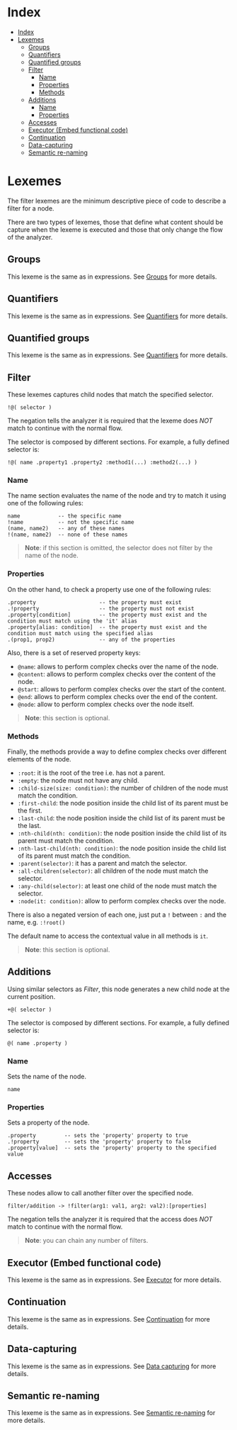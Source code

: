 
# Index

- [Index](#index)
- [Lexemes](#lexemes)
  - [Groups](#groups)
  - [Quantifiers](#quantifiers)
  - [Quantified groups](#quantified-groups)
  - [Filter](#filter)
    - [Name](#name)
    - [Properties](#properties)
    - [Methods](#methods)
  - [Additions](#additions)
    - [Name](#name-1)
    - [Properties](#properties-1)
  - [Accesses](#accesses)
  - [Executor (Embed functional code)](#executor-embed-functional-code)
  - [Continuation](#continuation)
  - [Data-capturing](#data-capturing)
  - [Semantic re-naming](#semantic-re-naming)

# Lexemes

The filter lexemes are the minimum descriptive piece of code to describe a filter for a node.

There are two types of lexemes, those that define what content should be capture when the lexeme is executed and those that only change the flow of the analyzer.

## Groups

This lexeme is the same as in expressions. See [Groups](../expressions/lexemes.md#Groups) for more details.

## Quantifiers

This lexeme is the same as in expressions. See [Quantifiers](../expressions/lexemes.md#Quantifiers) for more details.

## Quantified groups

This lexeme is the same as in expressions. See [Quantifiers](../expressions/lexemes.md#Quantified-groups) for more details.

## Filter

These lexemes captures child nodes that match the specified selector.

```lexem
!@( selector )
```

The negation tells the analyzer it is required that the lexeme does _NOT_ match to continue with the normal flow.

The selector is composed by different sections. For example, a fully defined selector is:

```lexem
!@( name .property1 .property2 :method1(...) :method2(...) )
```

### Name

The name section evaluates the name of the node and try to match it using one of the following rules:

```lexem
name            -- the specific name
!name           -- not the specific name
(name, name2)   -- any of these names
!(name, name2)  -- none of these names
```

> **Note**: if this section is omitted, the selector does not filter by the name of the node.

### Properties

On the other hand, to check a property use one of the following rules:

```lexem
.property                    -- the property must exist
.!property                   -- the property must not exist
.property[condition]         -- the property must exist and the condition must match using the 'it' alias
.property[alias: condition]  -- the property must exist and the condition must match using the specified alias
.(prop1, prop2)              -- any of the properties
```

Also, there is a set of reserved property keys:

- `@name`: allows to perform complex checks over the name of the node.
- `@content`: allows to perform complex checks over the content of the node.
- `@start`: allows to perform complex checks over the start of the content.
- `@end`: allows to perform complex checks over the end of the content.
- `@node`: allow to perform complex checks over the node itself.

> **Note**: this section is optional.

### Methods

Finally, the methods provide a way to define complex checks over different elements of the node.

- `:root`: it is the root of the tree i.e. has not a parent.
- `:empty`: the node must not have any child.
- `:child-size(size: condition)`: the number of children of the node must match the condition.
- `:first-child`: the node position inside the child list of its parent must be the first.
- `:last-child`: the node position inside the child list of its parent must be the last.
- `:nth-child(nth: condition)`: the node position inside the child list of its parent must match the condition.
- `:nth-last-child(nth: condition)`: the node position inside the child list of its parent must match the condition.
- `:parent(selector)`:  it has a parent and match the selector.
- `:all-children(selector)`: all children of the node must match the selector.
- `:any-child(selector)`: at least one child of the node must match the selector.
- `:node(it: condition)`: allow to perform complex checks over the node.

There is also a negated version of each one, just put a `!` between `:` and the name, e.g. `:!root()`

The default name to access the contextual value in all methods is `it`.

> **Note**: this section is optional.

## Additions

Using similar selectors as _Filter_, this node generates a new child node at the current position.

```lexem
+@( selector )
```

The selector is composed by different sections. For example, a fully defined selector is:

```lexem
@( name .property )
```

### Name

Sets the name of the node.

```lexem
name
```

### Properties

Sets a property of the node.

```lexem
.property         -- sets the 'property' property to true
.!property        -- sets the 'property' property to false
.property[value]  -- sets the 'property' property to the specified value
```

## Accesses

These nodes allow to call another filter over the specified node.

```lexem
filter/addition -> !filter(arg1: val1, arg2: val2):[properties]
```

The negation tells the analyzer it is required that the access does _NOT_ match to continue with the normal flow.

> **Note**: you can chain any number of filters.

## Executor (Embed functional code)

This lexeme is the same as in expressions. See [Executor](../expressions/lexemes.md#Executor-Embed-functional-code) for more details.

## Continuation

This lexeme is the same as in expressions. See [Continuation](../expressions/lexemes.md#Continuation) for more details.

## Data-capturing

This lexeme is the same as in expressions. See [Data capturing](../expressions/lexemes.md#Data-capturing) for more details.

## Semantic re-naming

This lexeme is the same as in expressions. See [Semantic re-naming](../expressions/lexemes.md#Semantic-re-naming) for more details.